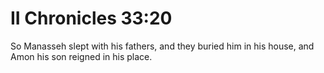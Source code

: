# II Chronicles 33:20

So Manasseh slept with his fathers, and they buried him in his house, and Amon his son reigned in his place.
